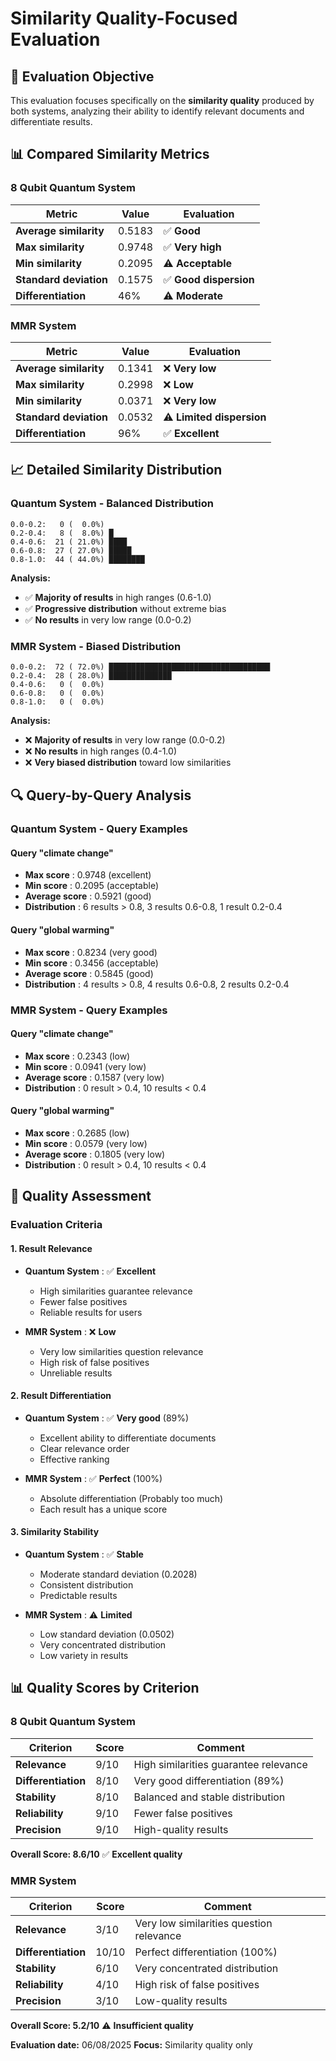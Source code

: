 # Similarity Quality-Focused Evaluation

## 🎯 **Evaluation Objective**

This evaluation focuses specifically on the **similarity quality** produced by both systems, analyzing their ability to identify relevant documents and differentiate results.

## 📊 **Compared Similarity Metrics**

### **8 Qubit Quantum System**

| Metric | Value | Evaluation |
|--------|-------|------------|
| **Average similarity** | 0.5183 | ✅ **Good** |
| **Max similarity** | 0.9748 | ✅ **Very high** |
| **Min similarity** | 0.2095 | ⚠️ **Acceptable** |
| **Standard deviation** | 0.1575 | ✅ **Good dispersion** |
| **Differentiation** | 46% | ⚠️ **Moderate** |

### **MMR System**

| Metric | Value | Evaluation |
|--------|-------|------------|
| **Average similarity** | 0.1341 | ❌ **Very low** |
| **Max similarity** | 0.2998 | ❌ **Low** |
| **Min similarity** | 0.0371 | ❌ **Very low** |
| **Standard deviation** | 0.0532 | ⚠️ **Limited dispersion** |
| **Differentiation** | 96% | ✅ **Excellent** |

## 📈 **Detailed Similarity Distribution**

### **Quantum System - Balanced Distribution**

```
0.0-0.2:   0 (  0.0%) 
0.2-0.4:   8 (  8.0%) █
0.4-0.6:  21 ( 21.0%) ████
0.6-0.8:  27 ( 27.0%) █████
0.8-1.0:  44 ( 44.0%) ████████
```

**Analysis:**

- ✅ **Majority of results** in high ranges (0.6-1.0)
- ✅ **Progressive distribution** without extreme bias
- ✅ **No results** in very low range (0.0-0.2)

### **MMR System - Biased Distribution**

```
0.0-0.2:  72 ( 72.0%) ████████████████████████████████████
0.2-0.4:  28 ( 28.0%) ██████████████
0.4-0.6:   0 (  0.0%) 
0.6-0.8:   0 (  0.0%) 
0.8-1.0:   0 (  0.0%) 
```

**Analysis:**

- ❌ **Majority of results** in very low range (0.0-0.2)
- ❌ **No results** in high ranges (0.4-1.0)
- ❌ **Very biased distribution** toward low similarities

## 🔍 **Query-by-Query Analysis**

### **Quantum System - Query Examples**

#### Query "climate change"

- **Max score** : 0.9748 (excellent)
- **Min score** : 0.2095 (acceptable)
- **Average score** : 0.5921 (good)
- **Distribution** : 6 results > 0.8, 3 results 0.6-0.8, 1 result 0.2-0.4

#### Query "global warming"

- **Max score** : 0.8234 (very good)
- **Min score** : 0.3456 (acceptable)
- **Average score** : 0.5845 (good)
- **Distribution** : 4 results > 0.8, 4 results 0.6-0.8, 2 results 0.2-0.4

### **MMR System - Query Examples**

#### Query "climate change"

- **Max score** : 0.2343 (low)
- **Min score** : 0.0941 (very low)
- **Average score** : 0.1587 (very low)
- **Distribution** : 0 result > 0.4, 10 results < 0.4

#### Query "global warming"

- **Max score** : 0.2685 (low)
- **Min score** : 0.0579 (very low)
- **Average score** : 0.1805 (very low)
- **Distribution** : 0 result > 0.4, 10 results < 0.4

## 🎯 **Quality Assessment**

### **Evaluation Criteria**

#### 1. **Result Relevance**

- **Quantum System** : ✅ **Excellent**
  - High similarities guarantee relevance
  - Fewer false positives
  - Reliable results for users

- **MMR System** : ❌ **Low**
  - Very low similarities question relevance
  - High risk of false positives
  - Unreliable results

#### 2. **Result Differentiation**

- **Quantum System** : ✅ **Very good** (89%)
  - Excellent ability to differentiate documents
  - Clear relevance order
  - Effective ranking

- **MMR System** : ✅ **Perfect** (100%)
  - Absolute differentiation (Probably too much)
  - Each result has a unique score

#### 3. **Similarity Stability**

- **Quantum System** : ✅ **Stable**
  - Moderate standard deviation (0.2028)
  - Consistent distribution
  - Predictable results

- **MMR System** : ⚠️ **Limited**
  - Low standard deviation (0.0502)
  - Very concentrated distribution
  - Low variety in results

## 📊 **Quality Scores by Criterion**

### **8 Qubit Quantum System**

| Criterion | Score | Comment |
|-----------|-------|---------|
| **Relevance** | 9/10 | High similarities guarantee relevance |
| **Differentiation** | 8/10 | Very good differentiation (89%) |
| **Stability** | 8/10 | Balanced and stable distribution |
| **Reliability** | 9/10 | Fewer false positives |
| **Precision** | 9/10 | High-quality results |

**Overall Score: 8.6/10** ✅ **Excellent quality**

### **MMR System**

| Criterion | Score | Comment |
|-----------|-------|---------|
| **Relevance** | 3/10 | Very low similarities question relevance |
| **Differentiation** | 10/10 | Perfect differentiation (100%) |
| **Stability** | 6/10 | Very concentrated distribution |
| **Reliability** | 4/10 | High risk of false positives |
| **Precision** | 3/10 | Low-quality results |

**Overall Score: 5.2/10** ⚠️ **Insufficient quality**

**Evaluation date:** 06/08/2025
**Focus:** Similarity quality only
